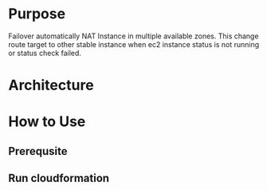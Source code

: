 # Purpose
Failover automatically NAT Instance in multiple available zones. This change route target to other stable instance when ec2 instance status is not running or status check failed.

# Architecture

# How to Use

## Prerequsite

## Run cloudformation
